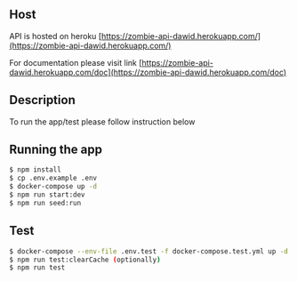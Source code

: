 ## Host

API is hosted on heroku [https://zombie-api-dawid.herokuapp.com/](https://zombie-api-dawid.herokuapp.com/)

For documentation please visit link [https://zombie-api-dawid.herokuapp.com/doc](https://zombie-api-dawid.herokuapp.com/doc)

## Description

To run the app/test please follow instruction below

## Running the app

```bash
$ npm install
$ cp .env.example .env
$ docker-compose up -d
$ npm run start:dev
$ npm run seed:run
```

## Test

```bash
$ docker-compose --env-file .env.test -f docker-compose.test.yml up -d
$ npm run test:clearCache (optionally)
$ npm run test
```

